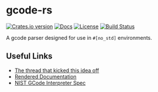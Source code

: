 # gcode-rs

[![Crates.io version](https://img.shields.io/crates/v/gcode.svg)](https://crates.io/crates/gcode)
[![Docs](https://docs.rs/gcode/badge.svg)](https://docs.rs/gcode/)
[![License](http://img.shields.io/:license-MIT-blue.svg)](http://doge.mit-license.org)
[![Build Status](https://travis-ci.org/Michael-F-Bryan/gcode-rs.svg?branch=master)](https://travis-ci.org/Michael-F-Bryan/gcode-rs)

A gcode parser designed for use in `#[no_std]` environments.

## Useful Links

- [The thread that kicked this idea off][thread]
- [Rendered Documentation][docs]
- [NIST GCode Interpreter Spec][nist]


[thread]:https://users.rust-lang.org/t/g-code-interpreter/10930
[docs]: https://michael-f-bryan.github.io/gcode-rs/
[p3]: https://github.com/Michael-F-Bryan/gcode-rs/blob/master/tests/data/program_3.gcode
[nist]: http://ws680.nist.gov/publication/get_pdf.cfm?pub_id=823374
[cargo-c]: https://github.com/lu-zero/cargo-c
